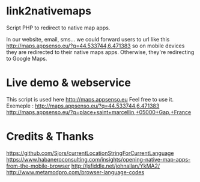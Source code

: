 # link2nativemaps
Script PHP to redirect to native map apps.

In our website, email, sms... we could forward users to url like this 
http://maps.appsenso.eu/?q=44.533744,6.471383
so on mobile devices they are redirected to their native maps apps. Otherwise, they're redirecting to Google Maps.

# Live demo & webservice
This script is used here http://maps.appsenso.eu
Feel free to use it. Exemeple : 
http://maps.appsenso.eu/?q=44.533744,6.471383
http://maps.appsenso.eu/?q=place+saint+marcellin,+05000+Gap,+France


# Credits & Thanks
https://github.com/Sjors/currentLocationStringForCurrentLanguage
https://www.habaneroconsulting.com/insights/opening-native-map-apps-from-the-mobile-browser
http://jsfiddle.net/johnallan/YkMA2/
http://www.metamodpro.com/browser-language-codes


